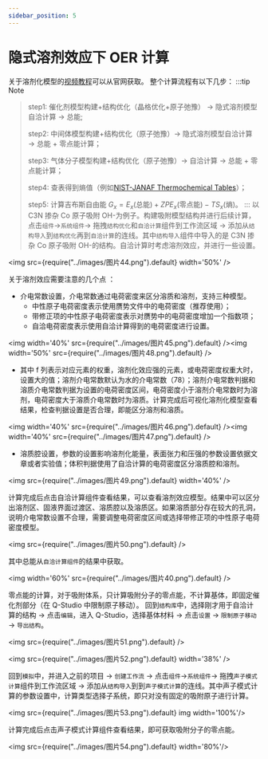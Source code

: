 ```yaml
---
sidebar_position: 5
---
```


# 隐式溶剂效应下 OER 计算

关于溶剂化模型的[视频教程](http://www.pwmat.com/Train)可以从官网获取。
整个计算流程有以下几步：
:::tip Note
> step1: 催化剂模型构建+结构优化（晶格优化+原子弛豫） → 隐式溶剂模型自洽计算 → 总能;
> 
> step2: 中间体模型构建+结构优化（原子弛豫）→ 隐式溶剂模型自洽计算 → 总能 + 零点能计算；
> 
> step3: 气体分子模型构建+结构优化（原子弛豫）→ 自洽计算 → 总能 + 零点能计算；
> 
> step4: 查表得到熵值（例如[NIST-JANAF Thermochemical Tables](https://janaf.nist.gov/)）；
> 
> step5: 计算吉布斯自由能 $G_x = E_x \text{(总能)} + ZPE_x \text{(零点能)} -TS_x \text{(熵)}$。
:::
以 C3N 掺杂 Co 原子吸附 OH-为例子。构建吸附模型结构并进行后续计算，点击`组件`→`系统组件`→ 拖拽`结构优化`和`自洽计算`组件到工作流区域 → 添加从`结构导入`到`结构优化`再到`自洽计算`的连线。其中`结构导入`组件中导入的是 C3N 掺杂 Co 原子吸附 OH-的结构。自洽计算时考虑溶剂效应，并进行一些设置。

<img src={require("../images/图片44.png").default} width='50%' /> 

关于溶剂效应需要注意的几个点 ：

* 介电常数设置，介电常数通过电荷密度来区分溶质和溶剂，支持三种模型。
  * 中性原子电荷密度表示使用赝势文件中的电荷密度（推荐使用）；
  * 带修正项的中性原子电荷密度表示对赝势中的电荷密度增加一个指数项；
  * 自洽电荷密度表示使用自洽计算得到的电荷密度进行设置。

<img width='40%' src={require("../images/图片45.png").default} /><img width='50%' src={require("../images/图片48.png").default} />

* 其中 f 列表示对应元素的权重，溶剂化效应强的元素，或电荷密度权重大时，设置大的值；溶剂介电常数默认为水的介电常数（78）；溶剂介电常数判据和溶质介电常数判据为设置的电荷密度区间，电荷密度小于溶剂介电常数时为溶剂，电荷密度大于溶质介电常数时为溶质。计算完成后可视化溶剂化模型查看结果，检查判据设置是否合理，即能区分溶剂和溶质。

<img width='40%' src={require("../images/图片46.png").default} /><img width='40%' src={require("../images/图片47.png").default} />

* 溶质腔设置，参数的设置影响溶剂化能量，表面张力和压强的参数设置依据文章或者实验值；体积判据使用了自洽计算的电荷密度区分溶质腔和溶剂。

<img src={require("../images/图片49.png").default} width='40%' /> 

计算完成后点击自洽计算组件查看结果，可以查看溶剂效应模型。结果中可以区分出溶剂区、固液界面过渡区、溶质腔以及溶质区。如果溶质部分存在较大的孔洞，说明介电常数设置不合理，需要调整电荷密度区间或选择带修正项的中性原子电荷密度模型。

<img src={require("../images/图片50.png").default} /> 

其中总能从`自洽计算组件`的结果中获取。

<img width='60%' src={require("../images/图片40.png").default} />

零点能的计算，对于吸附体系，只计算吸附分子的零点能，不计算基体，即固定催化剂部分（在 Q-Studio 中限制原子移动）。
回到`结构库`中，选择刚才用于自洽计算的结构 → 点击`编辑`，进入 Q-Studio，选择基体材料 → 点击`设置` → `限制原子移动` → `导出结构`。

<img src={require("../images/图片51.png").default} /> 

<img src={require("../images/图片52.png").default} width='38%' /> 

回到`模拟`中，并进入之前的项目 → `创建工作流` → 点击`组件`→`系统组件`→ 拖拽`声子模式计算`组件到工作流区域 → 添加从`结构导入`到到`声子模式计算`的连线。其中声子模式计算的参数设置中，计算类型选择子系统，即只对没有固定的吸附原子进行计算。

<img src={require("../images/图片53.png").default} img width='100%'/> 

计算完成后点击声子模式计算组件查看结果，即可获取吸附分子的零点能。

<img src={require("../images/图片54.png").default} width='80%'/> 